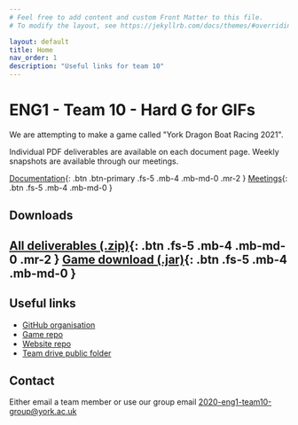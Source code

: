```yaml
---
# Feel free to add content and custom Front Matter to this file.
# To modify the layout, see https://jekyllrb.com/docs/themes/#overriding-theme-defaults

layout: default
title: Home
nav_order: 1
description: "Useful links for team 10"
---
```


# ENG1 - Team 10 - Hard G for GIFs

We are attempting to make a game called "York Dragon Boat Racing 2021".

Individual PDF deliverables are available on each document page. Weekly snapshots are available through our meetings.

[Documentation](docs){: .btn .btn-primary .fs-5 .mb-4 .mb-md-0 .mr-2 } [Meetings](meetings){: .btn .fs-5 .mb-4 .mb-md-0 }

## Downloads

[All deliverables (.zip)](/assets/deliverables/combined.zip){: .btn .fs-5 .mb-4 .mb-md-0 .mr-2 } [Game download (.jar)](https://github.com/hardgforgifs/game/releases/download/1.0.3/DragonBoatRacing.v1.0.3.jar){: .btn .fs-5 .mb-4 .mb-md-0 }
---

## Useful links

- [GitHub organisation](https://github.com/hardgforgifs)
- [Game repo](https://github.com/hardgforgifs/game)
- [Website repo](https://github.com/hardgforgifs/hardgforgifs.github.io)
- [Team drive public folder](https://drive.google.com/drive/folders/1cAkmU4waNDv5wJghdtnq-_oiVVZdnb_f?usp=sharing)


## Contact

Either email a team member or use our group email [2020-eng1-team10-group@york.ac.uk](mailto:2020-eng1-team10-group@york.ac.uk)
